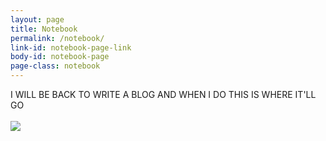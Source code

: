 ```yaml
---
layout: page
title: Notebook
permalink: /notebook/
link-id: notebook-page-link
body-id: notebook-page
page-class: notebook
---
```


I WILL BE BACK TO WRITE A BLOG AND WHEN I DO THIS IS WHERE IT'LL GO<br/><br/>
<img src="{{ site.baseurl }}/images/lemonbye.gif">